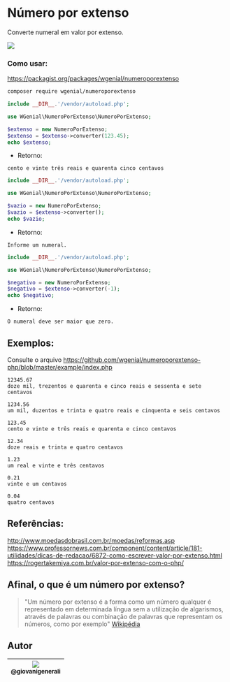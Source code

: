 # Número por extenso

Converte numeral em valor por extenso.

[<img src="https://img.shields.io/github/license/mashape/apistatus.svg">](https://github.com/wgenial/numeroporextenso/blob/master/LICENSE)

### Como usar:

https://packagist.org/packages/wgenial/numeroporextenso

```bash
composer require wgenial/numeroporextenso
```

```php
include __DIR__.'/vendor/autoload.php';

use WGenial\NumeroPorExtenso\NumeroPorExtenso;

$extenso = new NumeroPorExtenso;
$extenso = $extenso->converter(123.45);
echo $extenso;
```

- Retorno:
```
cento e vinte três reais e quarenta cinco centavos
```

```php
include __DIR__.'/vendor/autoload.php';

use WGenial\NumeroPorExtenso\NumeroPorExtenso;

$vazio = new NumeroPorExtenso;
$vazio = $extenso->converter();
echo $vazio;
```
- Retorno:
```
Informe um numeral.
```


```php
include __DIR__.'/vendor/autoload.php';

use WGenial\NumeroPorExtenso\NumeroPorExtenso;

$negativo = new NumeroPorExtenso;
$negativo = $extenso->converter(-1);
echo $negativo;
```
- Retorno:
```
O numeral deve ser maior que zero.
```

## Exemplos:
Consulte o arquivo https://github.com/wgenial/numeroporextenso-php/blob/master/example/index.php

```
12345.67
doze mil, trezentos e quarenta e cinco reais e sessenta e sete centavos

1234.56
um mil, duzentos e trinta e quatro reais e cinquenta e seis centavos

123.45
cento e vinte e três reais e quarenta e cinco centavos

12.34
doze reais e trinta e quatro centavos

1.23
um real e vinte e três centavos

0.21
vinte e um centavos

0.04
quatro centavos
```

## Referências:
http://www.moedasdobrasil.com.br/moedas/reformas.asp
https://www.professornews.com.br/component/content/article/181-utilidades/dicas-de-redacao/6872-como-escrever-valor-por-extenso.html
https://rogertakemiya.com.br/valor-por-extenso-com-o-php/

## Afinal, o que é um número por extenso?
> "Um número por extenso é a forma como um número qualquer é representado em determinada língua sem a utilização de algarismos, através de palavras ou combinação de palavras que representam os números, como por exemplo" [Wikipédia](https://pt.wikipedia.org/wiki/Número_por_extenso)

## Autor
| [<img src="https://avatars0.githubusercontent.com/u/41435?v=4&s=120"><br><sub>@giovanigenerali</sub>](https://github.com/giovanigenerali) |
| :---: |
